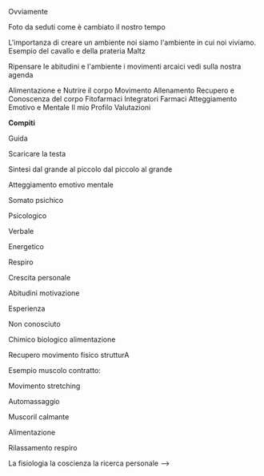 Ovviamente

Foto da seduti come è cambiato il nostro tempo 

L'importanza di creare un ambiente noi siamo l'ambiente in cui noi viviamo.
Esempio del cavallo e della prateria Maltz

Ripensare le abitudini e l'ambiente i movimenti arcaici vedi sulla nostra agenda


Alimentazione e Nutrire il corpo
Movimento Allenamento
Recupero e Conoscenza del corpo
Fitofarmaci Integratori Farmaci
Atteggiamento Emotivo e Mentale
Il mio Profilo Valutazioni

**Compiti**

  

Guida

  

Scaricare la testa

  

Sintesi dal grande al piccolo dal piccolo al grande

  

Atteggiamento emotivo mentale

  

Somato psichico

Psicologico

Verbale

Energetico

Respiro

Crescita personale

Abitudini motivazione

  

Esperienza

Non conosciuto

  

Chimico biologico alimentazione

  

  

Recupero movimento  fisico strutturA

Esempio muscolo contratto:

  

Movimento stretching

Automassaggio

Muscoril calmante

  

Alimentazione

  

Rilassamento respiro

La fisiologia la coscienza la ricerca personale 
--> 
<!--stackedit_data:
eyJoaXN0b3J5IjpbLTMxMjM5NzM5N119
-->